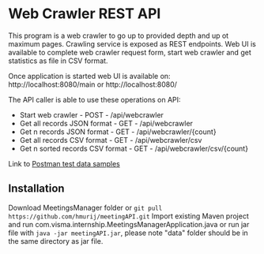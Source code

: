 # Web Crawler REST API

This program is a web crawler to go up to provided depth and up ot maximum pages. Crawling service is exposed as REST endpoints. Web UI is available to complete web crawler request form, start web crawler and get statistics as file in CSV format.

Once application is started web UI is available on: http://localhost:8080/main or http://localhost:8080/

The API caller is able to use these operations on API:
- Start web crawler - POST - /api/webcrawler
- Get all records JSON format - GET - /api/webcrawler
- Get n records JSON format - GET - /api/webcrawler/{count}
- Get all records CSV format - GET - /api/webcrawler/csv
- Get n sorted records CSV format - GET - /api/webcrawler/csv/{count}

Link to [Postman test data samples](https://www.postman.com/avionics-physicist-21440496/workspace/web-crawler-api/collection/18662089-238ceeff-f3a5-47ee-97a5-f4e83ef7728f)

## Installation

Download MeetingsManager folder or ```git pull https://github.com/hmurij/meetingAPI.git``` 
Import existing Maven project and run com.visma.internship.MeetingsManagerApplication.java or run jar file with ```java -jar meetingAPI.jar```, please note "data" folder should be in the same directory as jar file.



